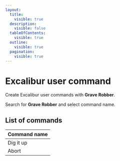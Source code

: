 ```yaml
---
layout:
  title:
    visible: true
  description:
    visible: false
  tableOfContents:
    visible: true
  outline:
    visible: true
  pagination:
    visible: true
---
```


# Excalibur user command

Create Excalibur user commands with **Grave Robber**.

Search for **Grave Robber** and select command name.

## List of commands

| Command name |
| ------------ |
| Dig it up    |
| Abort        |
